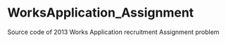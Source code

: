 WorksApplication_Assignment
===========================

Source code of 2013 Works Application recruitment Assignment problem
